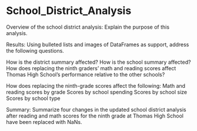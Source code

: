 # School_District_Analysis

Overview of the school district analysis: Explain the purpose of this analysis.



Results: Using bulleted lists and images of DataFrames as support, address the following questions.

How is the district summary affected?
How is the school summary affected?
How does replacing the ninth graders’ math and reading scores affect Thomas High School’s performance relative to the other schools?

How does replacing the ninth-grade scores affect the following:
Math and reading scores by grade
Scores by school spending
Scores by school size
Scores by school type

Summary: Summarize four changes in the updated school district analysis after reading and math scores for the ninth grade at Thomas High School have been replaced with NaNs.
